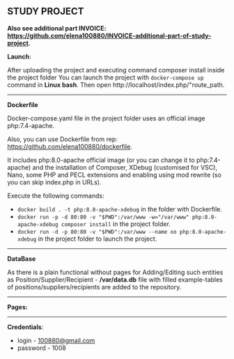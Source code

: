 ## STUDY PROJECT
**Also see additional part INVOICE: https://github.com/elena100880/INVOICE-additional-part-of-study-project.**

**Launch**:

After uploading the project and executing command composer install inside the project folder You can launch the project with `docker-compose up` command in **Linux bash**. Then open http://localhost/index.php/"route_path.


***
**Dockerfile**

Docker-compose.yaml file in the project folder uses an official image php:7.4-apache.

Also, you can use Dockerfile from rep: https://github.com/elena100880/dockerfile.

It includes php:8.0-apache official image (or you can change it to php:7.4-apache) and the installation of Composer, XDebug (customised for VSC), Nano, some PHP and PECL extensions and enabling using mod rewrite (so you can skip index.php in URLs).

Execute the following commands:

  + `docker build . -t php:8.0-apache-xdebug` in the folder with Dockerfile.
  + `docker run -p -d 80:80 -v "$PWD":/var/www -w="/var/www" php:8.0-apache-xdebug composer install` in the project folder.
  + `docker run -d -p 80:80 -v "$PWD":/var/www --name oo php:8.0-apache-xdebug` in the project folder to launch the project.

***
**DataBase**

As there is a plain functional without pages for Adding/Editing such entities as Position/Supplier/Recipient - **/var/data.db** file with filled example-tables of positions/suppliers/recipients are added to the repository.

***
**Pages:**

***
**Credentials**: 
+ login - 100880@gmail.com 
+ password - 1008
